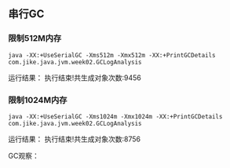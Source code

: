 ## 串行GC

### 限制512M内存
```
java -XX:+UseSerialGC -Xms512m -Xmx512m -XX:+PrintGCDetails com.jike.java.jvm.week02.GCLogAnalysis
```
运行结果：
  执行结束!共生成对象次数:9456

### 限制1024M内存
```
java -XX:+UseSerialGC -Xms1024m -Xmx1024m -XX:+PrintGCDetails com.jike.java.jvm.week02.GCLogAnalysis
```
运行结果：
    执行结束!共生成对象次数:8756
    
GC观察：
